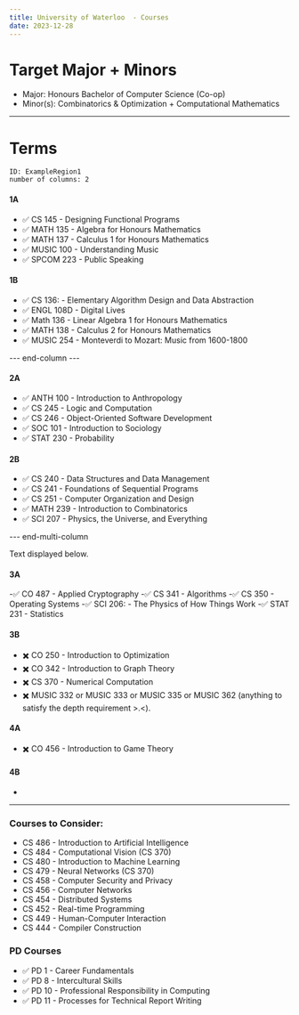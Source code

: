 ```yaml
---
title: University of Waterloo  - Courses
date: 2023-12-28
---
```

# Target Major + Minors
- Major: Honours Bachelor of Computer Science (Co-op)
- Minor(s): Combinatorics & Optimization + Computational Mathematics

---
# Terms

```start-multi-column  
ID: ExampleRegion1  
number of columns: 2  
```

#### 1A
- ✅ CS 145 - Designing Functional Programs 
- ✅ MATH 135 - Algebra for Honours Mathematics
- ✅ MATH 137 - Calculus 1 for Honours Mathematics
- ✅ MUSIC 100 - Understanding Music
- ✅ SPCOM 223 - Public Speaking

#### 1B
- ✅ CS 136: - Elementary Algorithm Design and Data Abstraction
- ✅ ENGL 108D - Digital Lives
- ✅ Math 136 - Linear Algebra 1 for Honours Mathematics
- ✅ MATH 138 - Calculus 2 for Honours Mathematics
- ✅ MUSIC 254 - Monteverdi to Mozart: Music from 1600-1800

--- end-column ---

#### 2A
- ✅ ANTH 100 - Introduction to Anthropology
- ✅ CS 245 - Logic and Computation
- ✅ CS 246 - Object-Oriented Software Development
- ✅ SOC 101 - Introduction to Sociology
- ✅ STAT 230 - Probability

#### 2B
- ✅ CS 240 - Data Structures and Data Management
- ✅ CS 241 - Foundations of Sequential Programs
- ✅ CS 251 - Computer Organization and Design
- ✅ MATH 239 - Introduction to Combinatorics
- ✅ SCI 207 - Physics, the Universe, and Everything

--- end-multi-column

Text displayed below.








#### 3A
-✅ CO 487 - Applied Cryptography
-✅ CS 341 - Algorithms
-✅ CS 350 - Operating Systems
-✅ SCI 206: - The Physics of How Things Work
-✅ STAT 231 - Statistics

#### 3B
- ✖️ CO 250 - Introduction to Optimization
- ✖️ CO 342 - Introduction to Graph Theory
- ✖️ CS 370 - Numerical Computation
- ✖️ MUSIC 332 or MUSIC 333 or MUSIC 335 or MUSIC 362 (anything to satisfy the depth requirement >.<).

#### 4A
- ✖️ CO 456 - Introduction to Game Theory

#### 4B
- 

---
### Courses to Consider:
- CS 486 - Introduction to Artificial Intelligence
- CS 484 - Computational Vision (CS 370)
- CS 480 - Introduction to Machine Learning
- CS 479 - Neural Networks (CS 370)
- CS 458 - Computer Security and Privacy
- CS 456 - Computer Networks
- CS 454 - Distributed Systems
- CS 452  - Real-time Programming
- CS 449 - Human-Computer Interaction
- CS 444 - Compiler Construction

### PD Courses
- ✅ PD 1 - Career Fundamentals
- ✅ PD 8 - Intercultural Skills
- ✅ PD 10 - Professional Responsibility in Computing
- ✅ PD 11 - Processes for Technical Report Writing